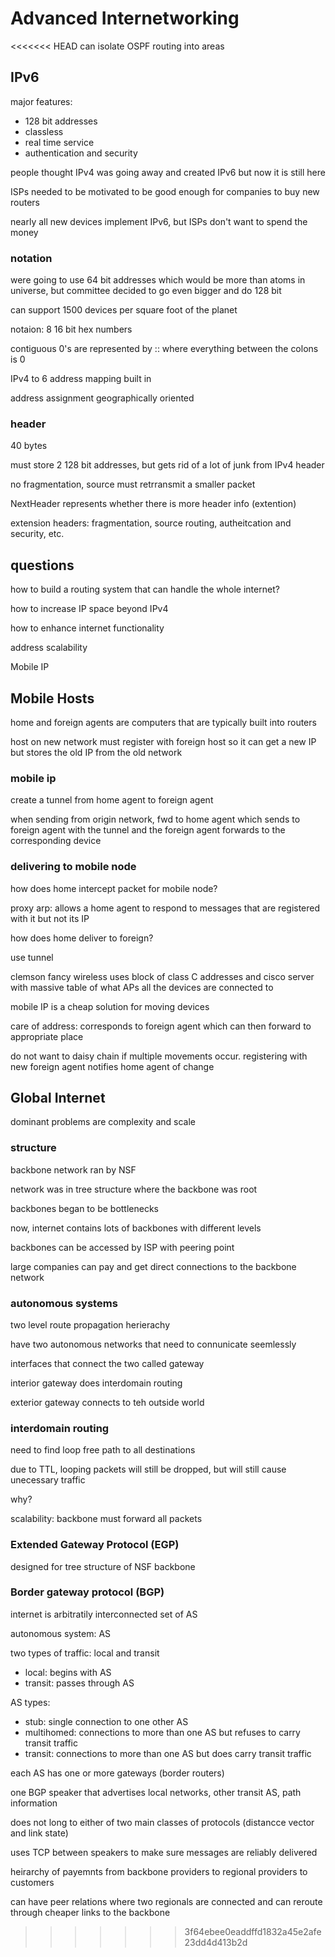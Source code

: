 # Advanced Internetworking

<<<<<<< HEAD
can isolate OSPF routing into areas

## IPv6

major features:
- 128 bit addresses
- classless
- real time service
- authentication and security

people thought IPv4 was going away and created IPv6 but now it is still here

ISPs needed to be motivated to be good enough for companies to buy new routers

nearly all new devices implement IPv6, but ISPs don't want to spend the money

### notation 

were going to use 64 bit addresses which would be more than atoms in universe, but committee decided to go even bigger and do 128 bit

can support 1500 devices per square foot of the planet

notaion: 8 16 bit hex numbers

contiguous 0's are represented by :: where everything between the colons is 0

IPv4 to 6 address mapping built in

address assignment geographically oriented

### header 

40 bytes 

must store 2 128 bit addresses, but gets rid of a lot of junk from IPv4 header

no fragmentation, source must retrransmit a smaller packet

NextHeader represents whether there is more header info (extention) 

extension headers: fragmentation, source routing, autheitcation and security, etc.


## questions

how to build a routing system that can handle the whole internet?

how to increase IP space beyond IPv4

how to enhance internet functionality

address scalability

Mobile IP

## Mobile Hosts

home and foreign agents are computers that are typically built into routers

host on new network must register with foreign host so it can get a new IP but stores the old IP from the old network

### mobile ip

create a tunnel from home agent to foreign agent

when sending from origin network, fwd to home agent which sends to foreign agent with the tunnel and the foreign agent forwards to the corresponding device

### delivering to mobile node

how does home intercept packet for mobile node?

proxy arp: allows a home agent to respond to messages that are registered with it but not its IP

how does home deliver to foreign?

use tunnel

clemson fancy wireless uses block of class C addresses and cisco server with massive table of what APs all the devices are connected to

mobile IP is a cheap solution for moving devices

care of address: corresponds to foreign agent which can then forward to appropriate place

do not want to daisy chain if multiple movements occur. registering with new foreign agent notifies home agent of change

## Global Internet

dominant problems are complexity and scale

### structure

backbone network ran by NSF

network was in tree structure where the backbone was root

backbones began to be bottlenecks

now, internet contains lots of backbones with different levels

backbones can be accessed by ISP with peering point

large companies can pay and get direct connections to the backbone network

### autonomous systems

two level route propagation herierachy

have two autonomous networks that need to connunicate seemlessly

interfaces that connect the two called gateway

interior gateway does interdomain routing

exterior gateway connects to teh outside world

### interdomain routing

need to find loop free path to all destinations

due to TTL, looping packets will still be dropped, but will still cause unecessary traffic

why?

scalability: backbone must forward all packets

### Extended Gateway Protocol (EGP)

designed for tree structure of NSF backbone

### Border gateway protocol (BGP)

internet is arbitratily interconnected set of AS

autonomous system: AS

two types of traffic: local and transit
- local: begins with AS
- transit: passes through AS

AS types:
- stub: single connection to one other AS
- multihomed: connections to more than one AS but refuses to carry transit traffic
- transit: connections to more than one AS but does carry transit traffic

each AS has one or more gateways (border routers)

one BGP speaker that advertises local networks, other transit AS, path information

does not long to either of two main classes of protocols (distancce vector and link state)

uses TCP between speakers to make sure messages are reliably delivered

heirarchy of payemnts from backbone providers to regional providers to customers

can have peer relations where two regionals are connected and can reroute through cheaper links to the backbone 
>>>>>>> 3f64ebee0eaddffd1832a45e2afe23dd4d413b2d
